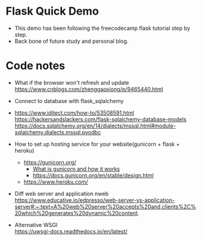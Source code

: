# Flask Quick Demo
* This demo has been following the freecodecamp flask tutorial step by step.
* Back bone of future study and personal blog.

# Code notes
* What if the browser won't refresh and update     
  https://www.cnblogs.com/zhenggaoxiong/p/9465440.html   

* Connect to database with flask_sqlalchemy
* https://www.iditect.com/how-to/53508591.html   
  https://hackersandslackers.com/flask-sqlalchemy-database-models    
  https://docs.sqlalchemy.org/en/14/dialects/mssql.html#module-sqlalchemy.dialects.mssql.pyodbc    
 
* How to set up hosting service for your website(gunicorn + flask + heroku)
  * https://gunicorn.org/
    * [What is gunicorn and how it works](https://vsupalov.com/what-is-gunicorn/)
    * https://docs.gunicorn.org/en/stable/design.html
  * https://www.heroku.com/

* Diff web server and application nweb     
  https://www.educative.io/edpresso/web-server-vs-application-server#:~:text=A%20web%20server%20accepts%20and,clients%2C%20which%20generates%20dynamic%20content.


* Alternative WSGI   
  https://uwsgi-docs.readthedocs.io/en/latest/  


